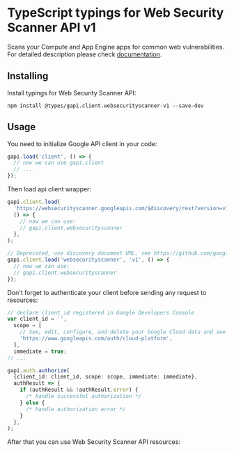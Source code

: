# TypeScript typings for Web Security Scanner API v1

Scans your Compute and App Engine apps for common web vulnerabilities.
For detailed description please check [documentation](https://cloud.google.com/security-command-center/docs/concepts-web-security-scanner-overview/).

## Installing

Install typings for Web Security Scanner API:

```
npm install @types/gapi.client.websecurityscanner-v1 --save-dev
```

## Usage

You need to initialize Google API client in your code:

```typescript
gapi.load('client', () => {
  // now we can use gapi.client
  // ...
});
```

Then load api client wrapper:

```typescript
gapi.client.load(
  'https://websecurityscanner.googleapis.com/$discovery/rest?version=v1',
  () => {
    // now we can use:
    // gapi.client.websecurityscanner
  },
);
```

```typescript
// Deprecated, use discovery document URL, see https://github.com/google/google-api-javascript-client/blob/master/docs/reference.md#----gapiclientloadname----version----callback--
gapi.client.load('websecurityscanner', 'v1', () => {
  // now we can use:
  // gapi.client.websecurityscanner
});
```

Don't forget to authenticate your client before sending any request to resources:

```typescript
// declare client_id registered in Google Developers Console
var client_id = '',
  scope = [
    // See, edit, configure, and delete your Google Cloud data and see the email address for your Google Account.
    'https://www.googleapis.com/auth/cloud-platform',
  ],
  immediate = true;
// ...

gapi.auth.authorize(
  {client_id: client_id, scope: scope, immediate: immediate},
  authResult => {
    if (authResult && !authResult.error) {
      /* handle successful authorization */
    } else {
      /* handle authorization error */
    }
  },
);
```

After that you can use Web Security Scanner API resources: <!-- TODO: make this work for multiple namespaces -->

```typescript

```
